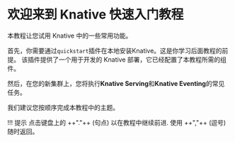 # 欢迎来到 Knative 快速入门教程

本教程让您试用 Knative 中的一些常用功能。

首先，你需要通过`quickstart`插件在本地安装Knative。这是你学习后面教程的前提。
该插件提供了一个用于开发的 Knative 部署，它已经配置了本教程所需的组件。

然后，在您的新集群上，您将执行**Knative Serving**和**Knative Eventing**的常见任务。

我们建议您按顺序完成本教程中的主题。

!!! 提示
    点击键盘上的 ++"."++ (句点) 以在教程中继续前进. 使用 ++","++ (逗号) 随时返回。

